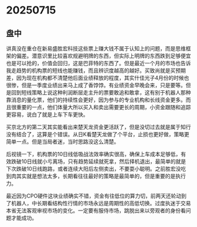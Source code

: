 # 20250715

## 盘中

讲真没在重仓在新易盛胜宏科技这些票上赚大钱不属于认知上的问题，而是思维框架的偏差。潜意识里比较喜欢规避明牌的东西，但实际上明牌的东西跌到足够便宜也是可以抢的，价值会回归，这是巴菲特的东西了。但是最近一个月的市场也告诉我走趋势的机构票的短线也能赚钱，而且辨识度越高的越好。买致尚就是买预期差，因为现在机构都不清楚他后面业绩释放的程度，其实什佳光子4月份的时候也很惨，但是一季度业绩出来马上成了香饽饽。有业绩资金早晚会来，只是要等。但是回到短线策略上说这种利润断层走主升的票要敢追和敢拿，这有别于机器人那种靠消息的量化票，他们的持续性会更好，因为参与的专业机构和长线资金更多。而且很重要的一点，他们体量大所以买入和卖出需要更长的周期，小资金跟随和追踪更容易，说白了就是上车下车更快。

买京北方的第二天其实能看出来楚天龙资金更活跃了，但是没切过去就是属于知行没有结合了，这算是个错误。从日K看楚天龙做了个平台，止损也更好做，策略更简单一点。但是当局者迷，当时思路没这么清楚。

后视镜一下，机构票的10日线低吸战法效率确实很高，确保上车成本足够低，有效跌破10日线就小亏离场，只有趋势延续就死拿，然后择机退出，最简单的就是下次跌破10日线跑路，或者连续大阳后左侧卖出，不要耍小聪明。之前胜宏没吃到肉其实就是想法太多，长期看往往最好的策略是最简单的，但是重要的是执行力。

最近因为CPO硬件这块业绩确实不错，资金有往低位的算力切，前两天还轮动到了机器人，中长期看结构性行情的市场永远是周期性的高低切换。过度执迷于交易本省无法客观审视市场的变化。一定要有服侍市场，跳脱出来以旁观者的身份看问题才能成功。
